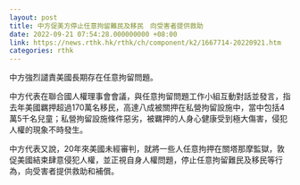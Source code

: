 ```yaml
---
layout: post
title: 中方促美方停止任意拘留難民及移民　向受害者提供救助
date: 2022-09-21 07:54:28.000000000 +08:00
link: https://news.rthk.hk/rthk/ch/component/k2/1667714-20220921.htm
categories: rthk
---
```


中方強烈譴責美國長期存在任意拘留問題。

中方代表在聯合國人權理事會會議，與任意拘留問題工作小組互動對話並發言，指去年美國羈押超過170萬名移民，高達八成被關押在私營拘留設施中，當中包括4萬5千名兒童；私營拘留設施條件惡劣，被羈押的人身心健康受到極大傷害，侵犯人權的現象不時發生。

中方代表又說，20年來美國未經審判，就將一些人任意拘押在關塔那摩監獄，敦促美國結束肆意侵犯人權，並正視自身人權問題，停止任意拘留難民及移民等行為，向受害者提供救助和補償。
